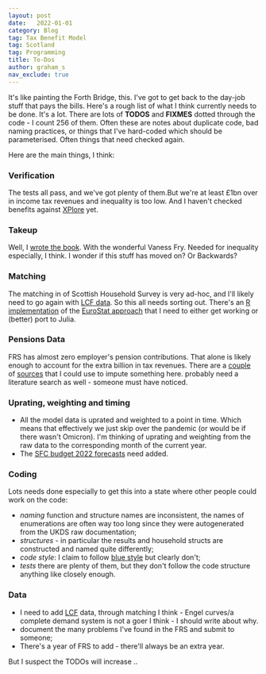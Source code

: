 ```yaml
---
layout: post
date:   2022-01-01
category: Blog
tag: Tax Benefit Model
tag: Scotland
tag: Programming
title: To-Dos
author: graham_s
nav_exclude: true
---
```


It's like painting the Forth Bridge, this. I've got to get back to the day-job stuff that pays the bills. Here's a rough list of what I think currently needs to be done. It's a lot. There are lots of **TODOS** and **FIXMES** dotted through the code - I count 256 of them. Often these are notes about duplicate code, bad naming practices, or things that I've hard-coded which should be parameterised. Often things that need checked again.

Here are the main things, I think:

<!--more-->

### Verification 

The tests all pass, and we've got plenty of them.But we're at least £1bn over in income tax revenues and inequality is too low. And I haven't checked benefits against [XPlore](https://stat-xplore.dwp.gov.uk/) yet.

### Takeup

Well, I [wrote the book](https://www.ifs.org.uk/publications/1954). With the wonderful Vaness Fry. Needed for inequality especially, I think. I wonder if this stuff has moved on? Or Backwards?

### Matching

The matching in of Scottish Household Survey is very ad-hoc, and I'll likely need to go again with [LCF data](https://www.ons.gov.uk/peoplepopulationandcommunity/personalandhouseholdfinances/incomeandwealth/methodologies/livingcostsandfoodsurvey). So this all needs sorting out. There's an [R implementation](https://cran.r-project.org/web/packages/StatMatch/) of the [EuroStat approach](https://ec.europa.eu/eurostat/documents/3888793/5855821/KS-RA-13-020-EN.PDF/477dd541-92ee-4259-95d4-1c42fcf2ef34?version=1.0) that I need to either get working or (better) port to Julia.

### Pensions Data 

FRS has almost zero employer's pension contributions. That alone is likely enough to account for the extra billion in tax revenues. There are a [couple](https://www.ons.gov.uk/employmentandlabourmarket/peopleinwork/workplacepensions/datasets/annualsurveyofhoursandearningspensiontablespensiontypebyagegroupandbygrossweeklyearningsbandsp1) of [sources](https://www.gov.uk/government/publications/employers-pension-provision-survey-2017) that I could use to impute something here. probably need a literature search as well - someone must have noticed.

### Uprating, weighting and timing

* All the model data is uprated and weighted to a point in time. Which means that effectively we just skip over the pandemic (or would be if there wasn't Omicron). I'm thinking of uprating and weighting from the raw data to the corresponding month of the current year.
* The [SFC budget 2022 forecasts](https://www.fiscalcommission.scot/publications/scotlands-economic-and-fiscal-forecasts-december-2021/) need added.


### Coding

Lots needs done especially to get this into a state where other people could work on the code:

* *naming* function and structure names are inconsistent, the names of enumerations are often
way too long since they were autogenerated from the UKDS raw documentation;
* *structures* - in particular the results and household structs are constructed and named quite differently;
* *code style*: I claim to follow [blue style](https://opensourcelibs.com/lib/bluestyle) but clearly don't;
* *tests* there are plenty of them, but they don't follow the code structure anything like closely enough.

### Data

* I need to add [LCF](https://www.ons.gov.uk/peoplepopulationandcommunity/personalandhouseholdfinances/incomeandwealth/methodologies/livingcostsandfoodsurvey) data, through matching I think - Engel curves/a complete demand system is not a goer I think - I should write about why. 
* document the many problems I've found in the FRS and submit to someone;
* There's a year of FRS to add - there'll always be an extra year. 

But I suspect the TODOs will increase ..
